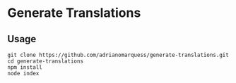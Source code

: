 # Generate Translations

## Usage

```
git clone https://github.com/adrianomarquess/generate-translations.git
cd generate-translations
npm install
node index
```
